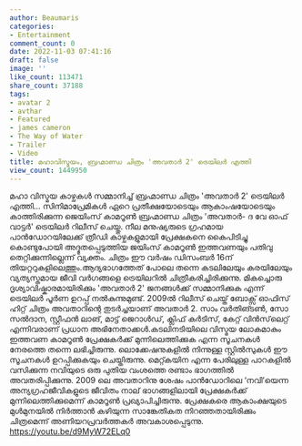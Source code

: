 ```yaml
---
author: Beaumaris
categories:
- Entertainment
comment_count: 0
date: 2022-11-03 07:41:16
draft: false
image: ''
like_count: 113471
share_count: 37188
tags:
- avatar 2
- avthar
- Featured
- james cameron
- The Way of Water
- Trailer
- Video
title: മഹാവിസ്മയം, ബ്രഹ്മാണ്ഡ ചിത്രം 'അവതാർ 2' ട്രെയിലർ എത്തി
view_count: 1449950
---
```


മഹാ വിസ്മയ കാഴ്ചകൾ സമ്മാനിച്ച് ബ്രഹ്മാണ്ഡ ചിത്രം 'അവതാർ 2' ട്രെയിലർ എത്തി… സിനിമാപ്രേമികൾ ഏറെ പ്രതീക്ഷയോടെയും ആകാംഷയോടെയും കാത്തിരിക്കുന്ന ജെയിംസ് കാമറൂണ്‍ ബ്രഹ്മാണ്ഡ ചിത്രം 'അവതാർ- ദ വേ ഓഫ് വാട്ടർ' ട്രെയിലർ റിലീസ് ചെയ്തു. നീല മനുഷ്യരുടെ ഗ്രഹമായ പാൻഡോറയിലേക്ക് ത്രീഡി കാഴ്ചകളുമായി പ്രേക്ഷകനെ കൈപിടിച്ചു കൊണ്ടുപോയി അദ്ഭുതപ്പെടുത്തിയ ജയിംസ് കാമറൂൺ ഇത്തവണയും പതിവു തെറ്റിക്കുന്നില്ലെന്ന് വ്യക്തം. ചിത്രം ഈ വർഷം ഡിസംബർ 16ന് തിയറ്ററുകളിലെത്തും.ആദ്യഭാ​ഗത്തേത് പോലെ തന്നെ കടലിലേയും കരയിലേയും വ്യത്യസ്തമായ ജീവി വർഗങ്ങളെ ട്രെയിലറിൽ ചിത്രീകരിച്ചിരിക്കുന്നു. മികച്ചൊരു ദൃശ്യാവിഷ്കാരമായിരിക്കും 'അവതാർ 2' ജനങ്ങൾക്ക് സമ്മാനിക്കുക എന്ന് ട്രെയിലർ പൂർണ ഉറപ്പ് നൽകുന്നുമുണ്ട്. 2009ൽ റിലീസ് ചെയ്ത് ബോക്സ് ഓഫിസ് ഹിറ്റ് ചിത്രം അവതാറിന്റെ തുടർച്ചയാണ് അവതാർ 2. സാം വർതിങ്ടൺ, സോ സൽദാന, സ്റ്റീഫൻ ലാങ്, മാട്ട് ജെറാൾഡ്, ക്ലിഫ് കർടിസ്, കേറ്റ് വിൻസ്‌ലെറ്റ് എന്നിവരാണ് പ്രധാന അഭിനേതാക്കൾ.കടലിനടിയിലെ വിസ്മയ ലോകമാകും ഇത്തവണ കാമറൂൺ പ്രേക്ഷകർക്ക് മുന്നിലെത്തിക്കുക എന്ന സൂചനകൾ നേരത്തെ തന്നെ ലഭിച്ചിരുന്നു. ലൊക്കേഷനുകളിൽ നിന്നുള്ള സ്റ്റിൽസുകൾ ഈ സൂചനകൾ ഉറപ്പിക്കുകയും ചെയ്തിരുന്നു. മെറ്റ്കയിന എന്ന പേരിലുള്ള പാറകളിൽ വസിക്കുന്ന നവിയുടെ ഒരു പുതിയ വംശത്തെ രണ്ടാം ഭാഗത്തിൽ അവതരിപ്പിക്കുന്നു. 2009 ലെ അവതാറിനു ശേഷം പാൻഡോറിലെ ‘നവി’യെന്ന അന്യഗ്രഹജീവികളുടെ ജീവിതം നാല് ഭാഗങ്ങളിലായി പ്രേക്ഷകർക്ക് മുന്നിലെത്തിക്കുമെന്ന് കാമറൂൺ പ്രഖ്യാപിച്ചിരുന്നു. പ്രേക്ഷകരെ ആകാംക്ഷയുടെ മുൾമുനയിൽ നിർത്താൻ കഴിയുന്ന സാങ്കേതികത നിറഞ്ഞതായിരിക്കും ചിത്രമെന്ന് അണിയറപ്രവർത്തകർ അവകാശപ്പെടുന്നു. https://youtu.be/d9MyW72ELq0 &nbsp;